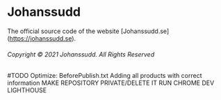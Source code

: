 # Johanssudd
The official source code of the website [Johanssudd.se] (https://johanssudd.se).
###### Copyright © 2021 Johanssudd. All Rights Reserved

#TODO
Optimize:
  BeforePublish.txt
  Adding all products with correct information
  MAKE REPOSITORY PRIVATE/DELETE IT
  RUN CHROME DEV LIGHTHOUSE

